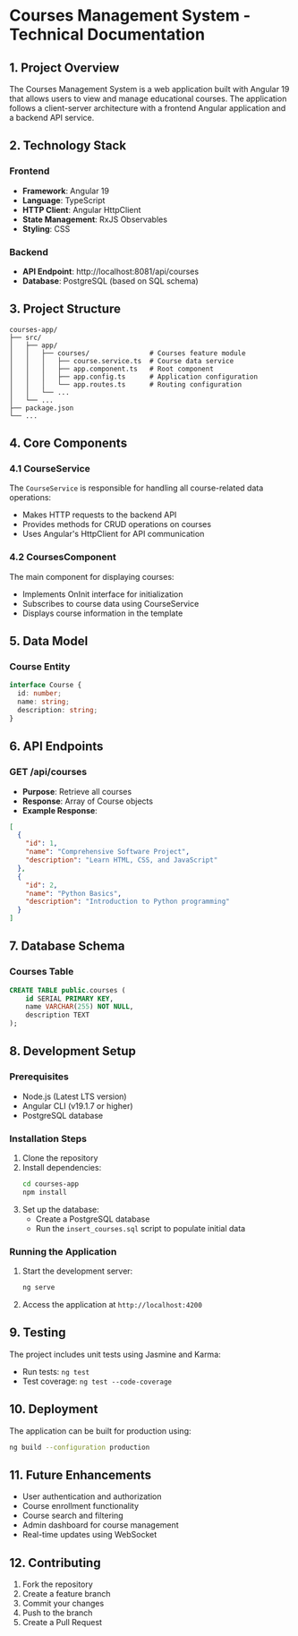 # Courses Management System - Technical Documentation

## 1. Project Overview
The Courses Management System is a web application built with Angular 19 that allows users to view and manage educational courses. The application follows a client-server architecture with a frontend Angular application and a backend API service.

## 2. Technology Stack

### Frontend
- **Framework**: Angular 19
- **Language**: TypeScript
- **HTTP Client**: Angular HttpClient
- **State Management**: RxJS Observables
- **Styling**: CSS

### Backend
- **API Endpoint**: http://localhost:8081/api/courses
- **Database**: PostgreSQL (based on SQL schema)

## 3. Project Structure

```
courses-app/
├── src/
│   ├── app/
│   │   ├── courses/               # Courses feature module
│   │   │   ├── course.service.ts  # Course data service 
│   │   │   ├── app.component.ts   # Root component 
│   │   │   ├── app.config.ts      # Application configuration
│   │   │   └── app.routes.ts      # Routing configuration
│   │   └── ...
│   └── ...
├── package.json
└── ...
```

## 4. Core Components

### 4.1 CourseService
The `CourseService` is responsible for handling all course-related data operations:
- Makes HTTP requests to the backend API
- Provides methods for CRUD operations on courses
- Uses Angular's HttpClient for API communication

### 4.2 CoursesComponent
The main component for displaying courses:
- Implements OnInit interface for initialization
- Subscribes to course data using CourseService
- Displays course information in the template

## 5. Data Model

### Course Entity
```typescript
interface Course {
  id: number;
  name: string;
  description: string;
}
```

## 6. API Endpoints

### GET /api/courses
- **Purpose**: Retrieve all courses
- **Response**: Array of Course objects
- **Example Response**:
```json
[
  {
    "id": 1,
    "name": "Comprehensive Software Project",
    "description": "Learn HTML, CSS, and JavaScript"
  },
  {
    "id": 2,
    "name": "Python Basics",
    "description": "Introduction to Python programming"
  }
]
```

## 7. Database Schema

### Courses Table
```sql
CREATE TABLE public.courses (
    id SERIAL PRIMARY KEY,
    name VARCHAR(255) NOT NULL,
    description TEXT
);
```

## 8. Development Setup

### Prerequisites
- Node.js (Latest LTS version)
- Angular CLI (v19.1.7 or higher)
- PostgreSQL database

### Installation Steps
1. Clone the repository
2. Install dependencies:
   ```bash
   cd courses-app
   npm install
   ```
3. Set up the database:
   - Create a PostgreSQL database
   - Run the `insert_courses.sql` script to populate initial data

### Running the Application
1. Start the development server:
   ```bash
   ng serve
   ```
2. Access the application at `http://localhost:4200`

## 9. Testing
The project includes unit tests using Jasmine and Karma:
- Run tests: `ng test`
- Test coverage: `ng test --code-coverage`

## 10. Deployment
The application can be built for production using:
```bash
ng build --configuration production
```

## 11. Future Enhancements
- User authentication and authorization
- Course enrollment functionality
- Course search and filtering
- Admin dashboard for course management
- Real-time updates using WebSocket

## 12. Contributing
1. Fork the repository
2. Create a feature branch
3. Commit your changes
4. Push to the branch
5. Create a Pull Request
